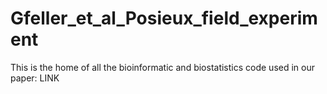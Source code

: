 # Gfeller_et_al_Posieux_field_experiment
This is the home of all the bioinformatic and biostatistics code used in our paper: LINK
